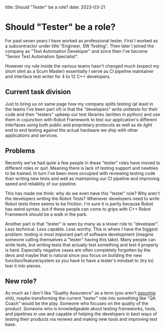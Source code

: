 title: Should "Tester" be a role?
date: 2023-03-21
# Should "Tester" be a role?

For past seven years I have worked as professional tester. First I worked as a subcontractor under title "Engineer, SW Testing". Then later I joined the company as "Test Automation Developer" and since then I've become "Senior Test Automation Specialist".

However my role inside the various teams hasn't changed much (expect my short stint as a Scum Master) essentially I serve as CI pipeline maintainer and interface test writer for 4 to 12 C++ developers.

## Current task division

Just to bring us on same page how my company splits testing (at least in the teams I've been part of) is that the "developers" write unittests for their code and then "testers" upkeep our test libraries (written in python) and use them in cojunction with Robot Framework to test our application's different interfaces using both public and proprietary protocols as well as do _light_ end to end testing against the actual hardware we ship with other applications and services.

## Problems

Recently we've had quite a few people in these "tester" roles have moved to different roles or quit. Meaning there is lack of testing support and newbies to be trained. In turn I've been more occupied with reviewing testing code than writing new tests and well as maintaining our CI pipeline and improving speed and reliablity of our pipeline.

This has made me think: why do we even have this "tester" role? Why aren't the developers writing the Robot Tests? Whenever developers need to write Robot tests there seems to be friction. I'm sure it is partly because Robot has weird syntax, but if these people can come to grips with C++ Robot Framework should be a walk in the park.

Another part is that "tester" is seen by many as a lesser role to "developer". Less technical. Less capable. Less worthy. This is where I have the biggest problem: testing is most imporant part of software development (imagine someone calling themselves a "tester" having this take). Many people can write tests, but writing tests that actually test something and test it properly is hard. Especially negative cases are often completely forgotten by the devs and maybe that is natural since you focus on building the new function/feature/system so you have to have a tester's mindset to (try to) tear it into pieces.

## New role?

As much as I don't like "Quality Assurance" as a term (you aren't [_assuring_][1] shit), maybe transforming the current "tester" role into something like "QA Coach" would be the play. Someone who focuses on the quality of the product. Someone who is knowledgeable about testing frameworks, tools, and pipelines in use and capable of helping the developers in best ways of testing their products via reviews and making new tools and improving test base.


[1]: https://www.merriam-webster.com/dictionary/assure "to make sure or certain"
